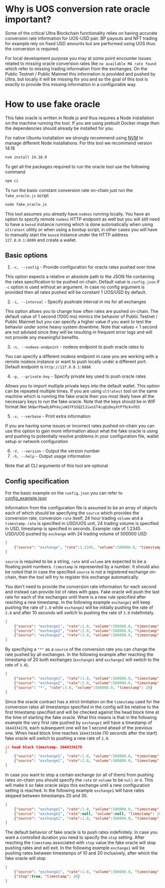 # Why is UOS conversion rate oracle important?

Some of the critical Ultra Blockchain functionality relies on having accurate conversion rate information for UOS-USD pair. BP payouts and NFT trading for example rely on fixed USD amounts but are performed using UOS thus the conversion is required.

For local development purpose you may at some point encounter issues related to missing oracle conversion rates like `no available MA rate found` which refer to missing trading information from the exchanges. On the Public Testnet / Public Mainnet this information is provided and pushed by Ultra, but locally it will be missing for you and so the goal of this tool is exactly to provide this missing information in a configurable way.

# How to use fake oracle

This fake oracle is written in Node.js and thus requires a Node installation on the machine running the tool. If you are using prebuilt Docker image then the dependencies should already be installed for you.

For native Ubuntu installation we strongly recommend using [NVM](https://github.com/nvm-sh/nvm) to manage different Node installations. For this tool we recommend version 14.18

```sh
nvm install 14.18.0
```

To get all the packages required to run the oracle tool use the following command

```sh
npm ci
```

To run the basic constant conversion rate on-chain just run the `fake_oracle.js` script

```sh
node fake_oracle.js
```

This tool assumes you already have `nodeos` running locally. You have an option to specify remote `nodeos` HTTP endpoint as well but you will still need to have a `keosd` instance running which is done automatically when using `ultratest` utility or when using a bootup script, in other cases you will have to manually start the `keosd` instance under the HTTP address `127.0.0.1:8899` and create a wallet.

## Basic options

1. `-c, --config` - Provide configuration for oracle rates pushed over time

This option expects a relative or absolute path to the JSON file containing the rates specification to be pushed on chain. Default value is `config.json` if `-c` option is used without an argument. In case no config argument is provided then all rates pushed will be constant 1 UOS/USD by default.

2. `-i, --interval` - Specify pushrate interval in ms for all exchanges

This option allows you to change how often rates are pushed on-chain. The default value of 1 second (1000 ms) mimics the behavior of Public Testnet / Public Mainnet but you can specify a higher value if you want to test the behavior under some heavy system downtime. Note that values < 1 second are not advised since they will be resulting in frequent error logs and will not provide any meaningful benefits.

3. `-n, --nodeos-endpoint` - nodeos endpoint to push oracle rates to

You can specify a different nodeos endpoint in case you are working with a remote nodeos instance or want to push locally under a different port. Default endpoint is `http://127.0.0.1:8888`

4. `-p, --private-key` - Specify private key used to push oracle rates

Allows you to import multiple private keys into the default wallet. This option can be repeated multiple times. If you are using `ultratest` tool on the same machine which is running the fake oracle then you most likely have all the necessary keys to run the fake oracle. Note that the keys should be in WIF format like `5KQwrPbwdL6PhXujxW37FSSQZ1JiwsST4cqQzDeyXtP79zkvFD3`

5. `-v, --verbose` - Print extra information

If you are having some issues or incorrect rates pushed on-chain you can use this option to gain more information about what the fake oracle is using and pushing to potentially resolve problems in your configuration file, wallet setup or network configuration

6. `-V, --version` - Output the version number
7. `-h, --help` - Output usage information

Note that all CLI arguments of this tool are optional

## Config specification

For the basic example on the `config.json` you can refer to [config_example.json](config_example.json)

Information from the configuration file is assumed to be an array of objects each of which should be specifying the `source` which provides the conversion rate, conversion `rate` itself, 24 hour trading `volume` and a `timestamp`. `rate` is specified in USD/UOS unit, 24 trading volume is specified in USD, timestamp is specified in seconds. Example: rate of 1.2345 USD/UOS pushed by `exchange` with 24 trading volume of 500000 USD 

```json
[
	{"source": "exchange", "rate":1.2345, "volume":500000.0, "timestamp": 1644334178}
]
```

`source` is required to be a string, `rate` and `volume` are expected to be a floating point numbers. `timestamp` is represented by a number. It should also be noted that in case the specified `source` is not a registered exchange on-chain, then the tool will try to register this exchange automatically.

You don't need to provide the conversion rate information for each second and instead can provide list of rates with gaps. Fake oracle will push the last rate for each of the exchanges until there is a new rule specified after reaching a new timestamp. In the following example `exchange1` will keep pushing the rate of `1.0` while `exchange2` will be initially pushing the rate of `2.0` and after 10 seconds will switch to pushing the rate of `3.0` indefinitely.

```json
[
	{"source": "exchange1", "rate":1.0, "volume":500000.0, "timestamp": 10},
	{"source": "exchange2", "rate":2.0, "volume":500000.0, "timestamp": 10},
	{"source": "exchange2", "rate":3.0, "volume":500000.0, "timestamp": 20}
]
```

By specifying a `"*"` as a `source` of the conversion rate you can change the rate pushed by all exchanges. In the following example after reaching the timestamp of 20 both exchanges (`exchange1` and `exchange2` will switch to the rate of `3.0`).

```json
[
	{"source": "exchange1", "rate":1.0, "volume":500000.0, "timestamp": 10},
	{"source": "exchange2", "rate":2.0, "volume":500000.0, "timestamp": 10},
	{"source": "*", "rate":3.0, "volume":500000.0, "timestamp": 20}
]
```

Since the oracle contract has a strict limitation on the `timestamp` used for the conversion rates all timestamps specified in the config will be relative to the first timestamp specified and will be checked against the head block time at the time of starting the fake oracle. What this means is that in the following example the very first rate pushed by `exchange1` will have a timestamp of `1644334178`, each subsequent one will be 1 second ahead of the previous one. When head block time reaches `1644334188` (10 seconds after the start) fake oracle will switch to pushing a new rate of `2.0`.

```json
// head block timestamp: 1644334178
[
	{"source": "exchange1", "rate":1.0, "volume":500000.0, "timestamp": 10}
	{"source": "exchange1", "rate":2.0, "volume":500000.0, "timestamp": 20}
]
```

In case you want to stop a certain exchange (or all of them) from pushing rates on-chain you should specify the `rate` or `volume` to be `null` or `0`. This will make it so fake oracle skips this exchange until a new configuration setting is reached. In the following example `exchange1` will have rates skipped between timestamps 20 and 30.

```json
[
	{"source": "exchange1", "rate":1.0, "volume":500000.0, "timestamp": 10}
	{"source": "exchange1", "rate":null, "volume":null, "timestamp": 20}
	{"source": "exchange1", "rate":1.0, "volume":500000.0, "timestamp": 30}
]
```

The default behavior of fake oracle is to push rates indefinitely. In case you want a controlled duration you need to specify the `stop` setting. After reaching the `timestamp` associated with `stop` value the fake oracle will stop pushing rates and will exit. In the following example `exchange1` will be pushing rates between timestamps of 10 and 20 inclusively, after which the fake oracle will stop

```json
[
	{"source": "exchange1", "rate":1.0, "volume":500000.0, "timestamp": 10}
	{"stop":true, "timestamp": 20}
]
```